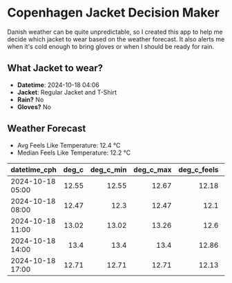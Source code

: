 
# Copenhagen Jacket Decision Maker

Danish weather can be quite unpredictable, so I created this app to help me decide which jacket to wear based on the weather forecast. 
It also alerts me when it's cold enough to bring gloves or when I should be ready for rain.

## What Jacket to wear?

- **Datetime**: 2024-10-18 04:06
- **Jacket**: Regular Jacket and T-Shirt
- **Rain?** No
- **Gloves?** No

## Weather Forecast
- Avg Feels Like Temperature: 12.4 °C
- Median Feels Like Temperature: 12.2 °C

| datetime_cph     |   deg_c |   deg_c_min |   deg_c_max |   deg_c_feels | weather   | wind   | rain   |
|:-----------------|--------:|------------:|------------:|--------------:|:----------|:-------|:-------|
| 2024-10-18 05:00 |   12.55 |       12.55 |       12.67 |         12.18 | Clouds    | Low    | None   |
| 2024-10-18 08:00 |   12.47 |       12.3  |       12.47 |         12.1  | Clouds    | Low    | None   |
| 2024-10-18 11:00 |   13.02 |       13.02 |       13.26 |         12.6  | Clouds    | Low    | None   |
| 2024-10-18 14:00 |   13.4  |       13.4  |       13.4  |         12.86 | Clouds    | Low    | None   |
| 2024-10-18 17:00 |   12.71 |       12.71 |       12.71 |         12.13 | Clouds    | Low    | None   |
        